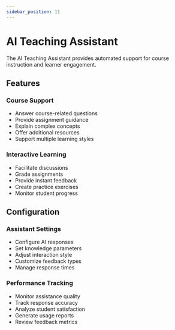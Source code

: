 ```yaml
---
sidebar_position: 11
---
```


# AI Teaching Assistant

The AI Teaching Assistant provides automated support for course instruction and learner engagement.

## Features

### Course Support

- Answer course-related questions
- Provide assignment guidance
- Explain complex concepts
- Offer additional resources
- Support multiple learning styles

### Interactive Learning

- Facilitate discussions
- Grade assignments
- Provide instant feedback
- Create practice exercises
- Monitor student progress

## Configuration

### Assistant Settings

- Configure AI responses
- Set knowledge parameters
- Adjust interaction style
- Customize feedback types
- Manage response times

### Performance Tracking

- Monitor assistance quality
- Track response accuracy
- Analyze student satisfaction
- Generate usage reports
- Review feedback metrics

